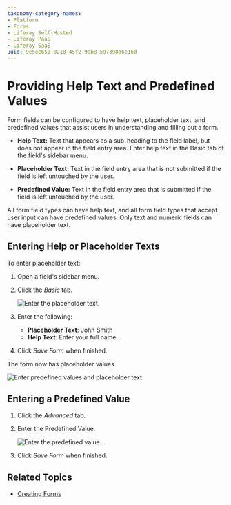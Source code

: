 ```yaml
---
taxonomy-category-names:
- Platform
- Forms
- Liferay Self-Hosted
- Liferay PaaS
- Liferay SaaS
uuid: 9e5ee650-0218-45f2-9ab8-597398a6e16d
---
```

# Providing Help Text and Predefined Values

Form fields can be configured to have help text, placeholder text, and predefined values that assist users in understanding and filling out a form.

* **Help Text:** Text that appears as a sub-heading to the field label, but does not appear in the field entry area. Enter help text in the Basic tab of the field's sidebar menu.

* **Placeholder Text:** Text in the field entry area that is not submitted if the field is left untouched by the user.

* **Predefined Value:** Text in the field entry area that is submitted if the field is left untouched by the user.

All form field types can have help text, and all form field types that accept user input can have predefined values. Only text and numeric fields can have placeholder text.

## Entering Help or Placeholder Texts

To enter placeholder text:

1. Open a field's sidebar menu.
1. Click the _Basic_ tab.

    ![Enter the placeholder text.](./providing-help-text-and-predefined-values/images/01.png)

1. Enter the following:

    * **Placeholder Text**: John Smith
    * **Help Text**: Enter your full name.

1. Click _Save Form_ when finished.

The form now has placeholder values.

![Enter predefined values and placeholder text.](./providing-help-text-and-predefined-values/images/02.png)

## Entering a Predefined Value

1. Click the _Advanced_ tab.
1. Enter the Predefined Value.

    ![Enter the predefined value.](./providing-help-text-and-predefined-values/images/03.png)

1. Click _Save Form_ when finished.

## Related Topics

* [Creating Forms](./creating-forms.md)
